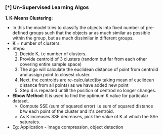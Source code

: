 
### [\*] Un-Supervised Learning Algos

**1. K-Means Clustering:**
  * In this the model tries to classify the objects into fixed number of pre-defined groups such that the objects ar as much similar as possible within the group, but as much dissimilar in different groups.
  * **K** = number of clusters.
  * Steps:
    1. Decide K, i.e number of clusters.
    2. Provide centroid of 3 clusters (random but far from each other covering entire sample space)
    3. The algo will calculate the euclidean distance of point from centroid and assign point to closest cluster.
    4. Next, the centroids are re-calculated(by taking mean of euclidean distance from all points) as we have added new point
    5. Step 4 is repeated untill the position of centrod no longer changes.
  * **Elbow Method**: It is used to find the optimum K value for particular dataset. 
    * Compute SSE (sum of squared error) i.e sum of squared distance b/w each point of the cluster and it's centroid.
    * As K increases SSE decreases, pick the value of K at which the SSe saturates.
  * Eg: Application - Image compression, object detection

